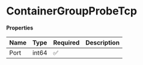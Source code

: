 # ContainerGroupProbeTcp

**Properties**

| Name | Type  | Required | Description |
| :--- | :---- | :------- | :---------- |
| Port | int64 | ✅       |             |

